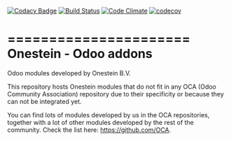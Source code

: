 [![Codacy Badge](https://api.codacy.com/project/badge/Grade/4e5bb722b9bb48f8a18184dc519f134a)](https://www.codacy.com/app/astirpe/addons-onestein?utm_source=github.com&utm_medium=referral&utm_content=onesteinbv/addons-onestein&utm_campaign=badger)
[![Build Status](https://travis-ci.org/onesteinbv/addons-onestein.svg?branch=10.0)](https://travis-ci.org/onesteinbv/addons-onestein)
[![Code Climate](https://codeclimate.com/github/onesteinbv/addons-onestein/badges/gpa.svg)](https://codeclimate.com/github/onesteinbv/addons-onestein)
[![codecov](https://codecov.io/gh/onesteinbv/addons-onestein/branch/10.0/graph/badge.svg)](https://codecov.io/gh/onesteinbv/addons-onestein)

======================
Onestein - Odoo addons
======================

Odoo modules developed by Onestein B.V.

This repository hosts Onestein modules that do not fit in any OCA
(Odoo Community Association) repository due to their specificity or
because they can not be integrated yet.

You can find lots of modules developed by us in the OCA repositories,
together with a lot of other modules developed by the rest of the
community. Check the list here: https://github.com/OCA.
